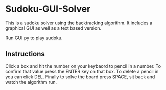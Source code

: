 # Sudoku-GUI-Solver

This is a sudoku solver using the backtracking algorithm. It includes a graphical GUI as well as a text based version.

Run GUI.py to play sudoku.

## Instructions

Click a box and hit the number on your keybaord to pencil in a number. To confirm that value press the ENTER key on that box. To delete a pencil in you can click DEL. Finally to solve the board press SPACE, sit back and watch the algorithm run.
